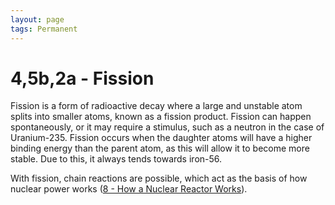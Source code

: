 ```yaml
---
layout: page
tags: Permanent 
---
```


# 4,5b,2a - Fission

Fission is a form of radioactive decay where a large and unstable atom splits into smaller atoms, known as a fission product. Fission can happen spontaneously, or it may require a stimulus, such as a neutron in the case of Uranium-235. Fission occurs when the daughter atoms will have a higher binding energy than the parent atom, as this will allow it to become more stable. Due to this, it always tends towards iron-56.

With fission, chain reactions are possible, which act as the basis of how nuclear power works ([8 - How a Nuclear Reactor Works](8%20-%20How%20a%20Nuclear%20Reactor%20Works)).